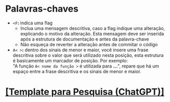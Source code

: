 # Palavras-chaves

- `<F`**:** indica uma flag
    + Inclua uma mensagem descritiva, caso a flag indique uma alteração, explicando o motivo da alteração. Esta mensagem deve ser inserida após a estrutura de documentação e antes da palavra-chave
    + Não esqueça de reverter a alteração antes de commitar o código
- `A< >`**:** dentro dos sinais de menor e maior, você insere uma frase descritiva sobre o valor que será utilizado nesta posição, esta estrutura é basicamente um marcador de posição. Por exemplo:  
    "A função `A< nome da função >` é utilizada para **...**", repare que há um espaço entre a frase descritiva e os sinais de menor e maior.

# [[Template para Pesquisa (ChatGPT)]](./ChatGPT.md)